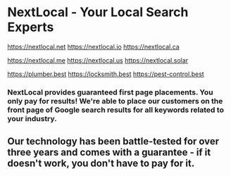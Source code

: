 # NextLocal - Your Local Search Experts

https://nextlocal.net https://nextlocal.io https://nextlocal.ca

https://nextlocal.me https://nextlocal.us https://nextlocal.solar

https://plumber.best https://locksmith.best https://pest-control.best

### NextLocal provides guaranteed first page placements. You only pay for results! We're able to place our customers on the front page of Google search results for all keywords related to your industry.

## Our technology has been battle-tested for over three years and comes with a guarantee - if it doesn't work, you don't have to pay for it.
